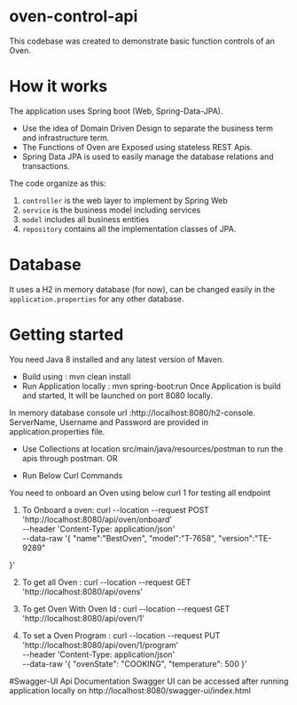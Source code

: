 # oven-control-api

This codebase was created to demonstrate basic function controls of an Oven.

# How it works

The application uses Spring boot (Web, Spring-Data-JPA).

- Use the idea of Domain Driven Design to separate the business term and infrastructure term.
- The Functions of Oven are Exposed using stateless REST Apis.
- Spring Data JPA is used to easily manage the database relations and transactions.

The code organize as this:

1. `controller` is the web layer to implement by Spring Web
2. `service` is the business model including services
3. `model` includes all business entities
4. `repository` contains all the implementation classes of JPA.

# Database

It uses a H2 in memory database (for now), can be changed easily in the `application.properties` for any other database.

# Getting started

You need Java 8 installed and any latest version of Maven.

- Build using : mvn clean install
- Run Application locally : mvn spring-boot:run
  Once Application is build and started, It will be launched on port 8080 locally.

In memory database console url :http://localhost:8080/h2-console.
ServerName, Username and Password are provided in application.properties file.

- Use Collections at location src/main/java/resources/postman to run the apis through postman.
  OR

* Run Below Curl Commands

You need to onboard an Oven using below curl 1 for testing all endpoint 

1.  To Onboard a oven: curl --location --request POST 'http://localhost:8080/api/oven/onboard' \
    --header 'Content-Type: application/json' \
    --data-raw '{
    "name":"BestOven",
    "model":"T-7658",
    "version":"TE-9289"

}'

2.  To get all Oven : curl --location --request GET 'http://localhost:8080/api/ovens'

3.  To get Oven With Oven Id : curl --location --request GET 'http://localhost:8080/api/oven/1'

4.  To set a Oven Program : curl --location --request PUT 'http://localhost:8080/api/oven/1/program' \
     --header 'Content-Type: application/json' \
     --data-raw '{
    "ovenState": "COOKING",
    "temperature": 500
    }'

#Swagger-UI Api Documentation
Swagger UI can be accessed after running application locally on http://localhost:8080/swagger-ui/index.html